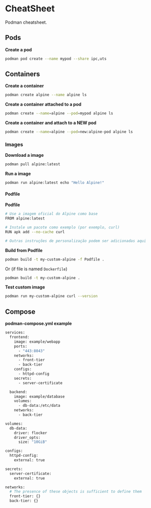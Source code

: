 # CheatSheet

Podman cheatsheet.

## Pods

**Create a pod**

```bash
podman pod create --name mypod --share ipc,uts
```

## Containers

**Create a container**

```bash
podman create alpine --name alpine ls
```

**Create a container attached to a pod**

```bash
podman create --name=alpine --pod=mypod alpine ls
```

**Create a container and attach to a NEW pod**

```bash
podman create --name=alpine --pod=new:alpine-pod alpine ls
```

### Images

**Download a image**

```bash
podman pull alpine:latest
```

**Run a image**

```bash
podman run alpine:latest echo "Hello Alpine!"
```

#### Podfile 

**Podfile**

```bash
# Use a imagem oficial do Alpine como base
FROM alpine:latest

# Instale um pacote como exemplo (por exemplo, curl)
RUN apk add --no-cache curl

# Outras instruções de personalização podem ser adicionadas aqui
```

**Build from Podfile**

```bash
podman build -t my-custom-alpine -f Podfile .
```

Or (if file is named `Dockerfile`)

```bash
podman build -t my-custom-alpine .
```

**Test custom image**

```bash
podman run my-custom-alpine curl --version
```

## Compose

**podman-compose.yml example**

```bash
services:
  frontend:
    image: example/webapp
    ports:
      - "443:8043"
    networks:
      - front-tier
      - back-tier
    configs:
      - httpd-config
    secrets:
      - server-certificate

  backend:
    image: example/database
    volumes:
      - db-data:/etc/data
    networks:
      - back-tier

volumes:
  db-data:
    driver: flocker
    driver_opts:
      size: "10GiB"

configs:
  httpd-config:
    external: true

secrets:
  server-certificate:
    external: true

networks:
  # The presence of these objects is sufficient to define them
  front-tier: {}
  back-tier: {}

```